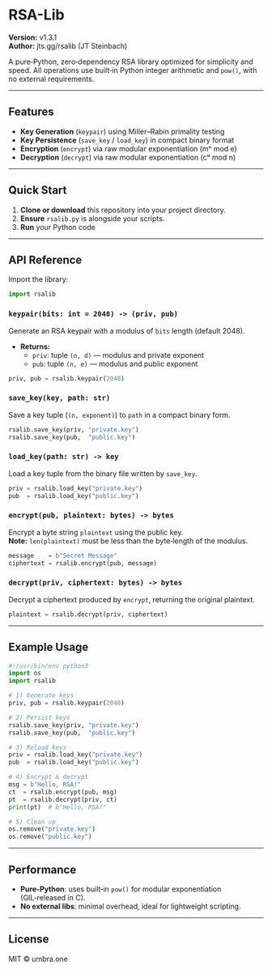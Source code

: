 # RSA-Lib

**Version:** v1.3.1\
**Author:** jts.gg/rsalib (JT Steinbach)

A pure‑Python, zero‑dependency RSA library optimized for simplicity and speed. All operations use built‑in Python integer arithmetic and `pow()`, with no external requirements.

---

## Features

- **Key Generation** (`keypair`) using Miller–Rabin primality testing
- **Key Persistence** (`save_key` / `load_key`) in compact binary format
- **Encryption** (`encrypt`) via raw modular exponentiation (mⁿ mod e)
- **Decryption** (`decrypt`) via raw modular exponentiation (cᵈ mod n)

---

## Quick Start

1. **Clone or download** this repository into your project directory.
2. **Ensure** `rsalib.py` is alongside your scripts.
3. **Run** your Python code

---

## API Reference

Import the library:

```python
import rsalib
```

### `keypair(bits: int = 2048) -> (priv, pub)`

Generate an RSA keypair with a modulus of `bits` length (default 2048).

- **Returns:**
  - `priv`: tuple `(n, d)` — modulus and private exponent
  - `pub`:  tuple `(n, e)` — modulus and public exponent

```python
priv, pub = rsalib.keypair(2048)
```

### `save_key(key, path: str)`

Save a key tuple (`(n, exponent)`) to `path` in a compact binary form.

```python
rsalib.save_key(priv, "private.key")
rsalib.save_key(pub,  "public.key")
```

### `load_key(path: str) -> key`

Load a key tuple from the binary file written by `save_key`.

```python
priv = rsalib.load_key("private.key")
pub  = rsalib.load_key("public.key")
```

### `encrypt(pub, plaintext: bytes) -> bytes`

Encrypt a byte string `plaintext` using the public key.\
**Note:** `len(plaintext)` must be less than the byte‐length of the modulus.

```python
message    = b"Secret Message"
ciphertext = rsalib.encrypt(pub, message)
```

### `decrypt(priv, ciphertext: bytes) -> bytes`

Decrypt a ciphertext produced by `encrypt`, returning the original plaintext.

```python
plaintext = rsalib.decrypt(priv, ciphertext)
```

---

## Example Usage

```python
#!/usr/bin/env python3
import os
import rsalib

# 1) Generate keys
priv, pub = rsalib.keypair(2048)

# 2) Persist keys
rsalib.save_key(priv, "private.key")
rsalib.save_key(pub,  "public.key")

# 3) Reload keys
priv = rsalib.load_key("private.key")
pub  = rsalib.load_key("public.key")

# 4) Encrypt & decrypt
msg = b"Hello, RSA!"
ct  = rsalib.encrypt(pub, msg)
pt  = rsalib.decrypt(priv, ct)
print(pt)  # b"Hello, RSA!"

# 5) Clean up
os.remove("private.key")
os.remove("public.key")
```

---

## Performance

- **Pure‑Python**: uses built‑in `pow()` for modular exponentiation (GIL‑released in C).
- **No external libs**: minimal overhead, ideal for lightweight scripting.

---

## License

MIT © umbra.one
